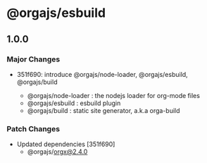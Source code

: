 # @orgajs/esbuild

## 1.0.0

### Major Changes

- 351f690: introduce @orgajs/node-loader, @orgajs/esbuild, @orgajs/build

  - @orgajs/node-loader : the nodejs loader for org-mode files
  - @orgajs/esbuild : esbuild plugin
  - @orgajs/build : static site generator, a.k.a orga-build

### Patch Changes

- Updated dependencies [351f690]
  - @orgajs/orgx@2.4.0
